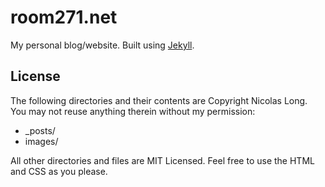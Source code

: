 room271.net
===========

My personal blog/website. Built using [Jekyll](https://github.com/mojombo/jekyll).

License
-------

The following directories and their contents are Copyright Nicolas Long. You may not reuse anything therein without my permission:

* _posts/
* images/

All other directories and files are MIT Licensed. Feel free to use the HTML and CSS as you please.